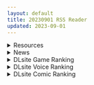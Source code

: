 ```yaml
---
layout: default
title: 20230901 RSS Reader
updated: 2023-09-01
---
```


<details class='content-parent'>
<summary>
Resources
</summary>
<details class='content-child'>
<summary>
<span class='rss-title'> (合集)[7³ACG压制&官方字幕] TRIGUN STAMPEDE(枪神 斯坦比特) [01-12话][简繁内封字幕][BDrip][1080P][MKV] </span> <a class='rss-link' href='https://gmgard.com/gm123495' target='_blank'>&nbsp;</a>
<div class='rss-published'> 🕛 20230831 17:09:06</div>
</summary>
<img src="https://static.gmgard.us/Images/upload/83365010109062471.jpg" /><br /><p>改编自内藤泰弘原作漫画《枪神TRIGUN》的原创动画作品。</p>
</details>
<details class='content-child'>
<summary>
<span class='rss-title'> [R18资源相关][悬赏金额: 500]求三生万的Tentacles Thrive Alpha 的动图合集或游戏的提取图包 </span> <a class='rss-link' href='https://gmgard.com/gm123481' target='_blank'>&nbsp;</a>
<div class='rss-published'> 🕛 20230831 16:08:09</div>
</summary>
<img src="https://static.gmgard.us/Images/upload/15154300255089448.jpg" /><br /><p>具体描述与最佳答案要求</p>
</details>
<details class='content-child'>
<summary>
<span class='rss-title'> (C102) [LemonMaiden (あおいまさみ)] まさみちゃんは催眠アプリにかからない (オリジナル) </span> <a class='rss-link' href='https://gmgard.com/gm123494' target='_blank'>&nbsp;</a>
<div class='rss-published'> 🕛 20230831 15:10:02</div>
</summary>
<img src="https://static.gmgard.us/Images/upload/19294312310026988.jpg" /><br /><p>经典的大叔催眠萝莉。大家都懂。</p>
</details>
<details class='content-child'>
<summary>
<span class='rss-title'> (生肉)[BBウルトラ計画] ブリジットくんはココロもカラダもオンナのコ (ギルティギア) </span> <a class='rss-link' href='https://gmgard.com/gm123492' target='_blank'>&nbsp;</a>
<div class='rss-published'> 🕛 20230831 14:03:38</div>
</summary>
<img src="https://static.gmgard.us/Images/upload/16119312203352835.jpg" /><br /><p>罪恶装备的布丽姬本，和可爱的兜帽伪娘击剑实在是太色了。</p>
</details>
<details class='content-child'>
<summary>
<span class='rss-title'> [无修正][未知字幕组][green bunny] [el] エル 1+2 </span> <a class='rss-link' href='https://gmgard.com/gm123491' target='_blank'>&nbsp;</a>
<div class='rss-published'> 🕛 20230831 12:06:24</div>
</summary>
<img src="https://iili.io/HyinrrB.gif" /><br /><p>2030年 世界被核弹引爆 死了很多人 幸存下来的人参与到了一个能拯救全人类的计划——美加罗地球计划</p>
</details>

</details>
<details class='content-parent'>
<summary>
News
</summary>
<details class='content-child'>
<summary>
<span class='rss-title'> DLsite 9月限免《人妻柚希太太的初體驗課程》與CG插畫集免費下載 </span> <a class='rss-link' href='https://www.4gamers.com.tw/news/detail/59483/dlsite-setember-2023-free-hentai-games-are-here' target='_blank'>&nbsp;</a>
<div class='rss-published'> 🕛 20230901 01:03:09</div>
</summary>
<img src="https://img.4gamers.com.tw/news-image/025d4c8a-3978-4c0b-ada7-aae2cc88de42.jpg"/>
還有這種好事！
</details>

</details>
<details class='content-parent'>
<summary>
DLsite Game Ranking
</summary>
<details class='content-child'>
<summary>
<span class='rss-title'> 護身術道場 秘密のNTRレッスン -葵編- [WAKUWAKU] </span> <a class='rss-link' href='https://www.dlsite.com/maniax/work/=/product_id/RJ01083821.html' target='_blank'>&nbsp;</a>
<div class='rss-published'> 🕛 20230901 13:09:39</div>
</summary>
<img src ="http://img.dlsite.jp/modpub/images2/work/doujin/RJ01084000/RJ01083821_img_main.jpg"/><br/>護身術道場 秘密のNTRレッスンのDLCをプレイする為には、別途ゲーム本体が必要です。山神の娘である葵ちゃんと主人公のストーリーを描いています。
</details>
<details class='content-child'>
<summary>
<span class='rss-title'> バレないように裸コートで露出するセレカさん [しーぶるそふと] </span> <a class='rss-link' href='https://www.dlsite.com/maniax/work/=/product_id/RJ01062825.html' target='_blank'>&nbsp;</a>
<div class='rss-published'> 🕛 20230901 13:09:39</div>
</summary>
<img src ="http://img.dlsite.jp/modpub/images2/work/doujin/RJ01063000/RJ01062825_img_main.jpg"/><br/>過激な露出がしたい vs 過激なほどバレやすくなる! あなたはバレない? ドキドキ感異常! 新感覚の3Dステルス露出アクションゲーム
</details>
<details class='content-child'>
<summary>
<span class='rss-title'> 護身術道場 秘密のNTRレッスン [WAKUWAKU] </span> <a class='rss-link' href='https://www.dlsite.com/maniax/work/=/product_id/RJ01053661.html' target='_blank'>&nbsp;</a>
<div class='rss-published'> 🕛 20230901 13:09:39</div>
</summary>
<img src ="http://img.dlsite.jp/modpub/images2/work/doujin/RJ01054000/RJ01053661_img_main.jpg"/><br/>これはシミュレーション系のエロゲーで、ユーモアな要素が盛り込まれています。
</details>
<details class='content-child'>
<summary>
<span class='rss-title'> 満車率300% 弐:Append.2 ハコヅメ連結ぱっち [ベルゼブブ] </span> <a class='rss-link' href='https://www.dlsite.com/maniax/work/=/product_id/RJ01026171.html' target='_blank'>&nbsp;</a>
<div class='rss-published'> 🕛 20230901 13:09:39</div>
</summary>
<img src ="http://img.dlsite.jp/modpub/images2/work/doujin/RJ01027000/RJ01026171_img_main.jpg"/><br/>満車率300%弐のアップグレードデータです。
</details>
<details class='content-child'>
<summary>
<span class='rss-title'> Ruled by Rule ～規則支配～ [KineticDog] </span> <a class='rss-link' href='https://www.dlsite.com/maniax/work/=/product_id/RJ01073903.html' target='_blank'>&nbsp;</a>
<div class='rss-published'> 🕛 20230901 13:09:39</div>
</summary>
<img src ="http://img.dlsite.jp/modpub/images2/work/doujin/RJ01074000/RJ01073903_img_main.jpg"/><br/>強姦や催眠洗脳のエッチ要素を主に、戦闘も含むRPGです。エッチな内容は戦闘部分に重点を置いており、戦闘敗北CGを待つことはなくエロ演出はすべて戦闘シーンで行われます。
</details>

</details>
<details class='content-parent'>
<summary>
DLsite Voice Ranking
</summary>
<details class='content-child'>
<summary>
<span class='rss-title'> 下课后陪睡俱乐部～在双JK和叶和和歌的胸枕上舒服地休息～ [青春×フェティシズム] </span> <a class='rss-link' href='https://www.dlsite.com/maniax/work/=/product_id/RJ01088442.html' target='_blank'>&nbsp;</a>
<div class='rss-published'> 🕛 20230901 13:09:42</div>
</summary>
<img src ="http://img.dlsite.jp/modpub/images2/work/doujin/RJ01089000/RJ01088442_img_main.jpg"/><br/>超密接陪睡场景♪「交给我吧?」「我,也会努力的」 这次是夜晚下课后的色色陪睡体验!会温柔地引导您的积极&清纯JK组合。 积极JK和叶,和拥有色色胸部的和歌会在您耳边甜甜低语诱导您边射精边舒服地睡去♪
</details>
<details class='content-child'>
<summary>
<span class='rss-title'> 下課後陪睡社團～在雙JK和葉與和歌的胸枕上舒服地休息～ [青春×フェティシズム] </span> <a class='rss-link' href='https://www.dlsite.com/maniax/work/=/product_id/RJ01088457.html' target='_blank'>&nbsp;</a>
<div class='rss-published'> 🕛 20230901 13:09:42</div>
</summary>
<img src ="http://img.dlsite.jp/modpub/images2/work/doujin/RJ01089000/RJ01088457_img_main.jpg"/><br/>超緊密陪睡場景♪「交給我吧?」「我,也會努力的」 這次是夜晚下課後的色色陪睡體驗!會溫柔地引導您的積極&清爽JK組合。 積極JK和葉,和擁有色色胸部的和歌會在您耳邊甜甜低語誘導您邊射精邊舒服地睡去♪
</details>
<details class='content-child'>
<summary>
<span class='rss-title'> 【添い寝えっち】甘やかし上手で癒してくれる同棲お姉ちゃん。【癒しおま◯こ】 [桃色みんと] </span> <a class='rss-link' href='https://www.dlsite.com/maniax/work/=/product_id/RJ01065779.html' target='_blank'>&nbsp;</a>
<div class='rss-published'> 🕛 20230901 13:09:42</div>
</summary>
<img src ="http://img.dlsite.jp/modpub/images2/work/doujin/RJ01066000/RJ01065779_img_main.jpg"/><br/>貴方を溺愛して止まないエッチなお姉ちゃんに密着され、ひたすら甘やかし添い寝で囁きおま◯こをされたい…。「君だけの甘トロ溺愛おまんこで...おかしくなっちゃえ...♪」甘えん坊の貴方を小さい頃からお世話してくれるドスケベなお姉ちゃん。大きなおっぱいに包まれる贅沢なぬくぬくオマ◯コ性活を始めてみませんか?
</details>
<details class='content-child'>
<summary>
<span class='rss-title'> いつも余裕たっぷりの井上先輩は、実はアナルがクソ弱い [DLsite × AliosArvin] </span> <a class='rss-link' href='https://www.dlsite.com/maniax/work/=/product_id/RJ01053787.html' target='_blank'>&nbsp;</a>
<div class='rss-published'> 🕛 20230901 13:09:42</div>
</summary>
<img src ="http://img.dlsite.jp/modpub/images2/work/doujin/RJ01054000/RJ01053787_img_main.jpg"/><br/>ところどころSっぽいアリス先輩ですが、 とある間違いから、あなたの前で、あなた以外誰にも見せたことのない『弱点』を晒してしまい――!?
</details>
<details class='content-child'>
<summary>
<span class='rss-title'> 坊ちゃまに寝取られ堕ちる人妻メイド [スイカ熟成保証委員会] </span> <a class='rss-link' href='https://www.dlsite.com/maniax/work/=/product_id/RJ378488.html' target='_blank'>&nbsp;</a>
<div class='rss-published'> 🕛 20230901 13:09:42</div>
</summary>
<img src ="http://img.dlsite.jp/modpub/images2/work/doujin/RJ379000/RJ378488_img_main.jpg"/><br/>無知を装い坊ちゃまが夫を想う一途な人妻メイドを、騙して、ハメて、薬漬けで調教する.
</details>

</details>
<details class='content-parent'>
<summary>
DLsite Comic Ranking
</summary>
<details class='content-child'>
<summary>
<span class='rss-title'> メイド教育3-没落貴族瑠璃川椿- [きょくちょ局] </span> <a class='rss-link' href='https://www.dlsite.com/maniax/work/=/product_id/RJ417751.html' target='_blank'>&nbsp;</a>
<div class='rss-published'> 🕛 20230901 13:09:44</div>
</summary>
<img src ="http://img.dlsite.jp/modpub/images2/work/doujin/RJ418000/RJ417751_img_main.jpg"/><br/>『メイド教育。』第三弾! 昨晩の『教育』から一夜明け、ご主人様に呼び出された元貴族、瑠璃川 椿は、後輩が側にいるにも関わらず、廊下で手淫され想像以上に感じてしまう…。 自分の身体の変化に戸惑いつつも、貴族の誇りを失わぬように気丈に振る舞う椿… 。だが、毎日続く変態的なメイド教育に、次第に心と身体を快楽に蝕まれていく…!  恥辱にまみれた表情を浮かべ白く柔らかいおっぱいをさらす元令嬢の痴態をぜひご堪能くださいっ!
</details>
<details class='content-child'>
<summary>
<span class='rss-title'> 新しい風紀委員長が巨乳すぎる件 [Try&方言二人社會] </span> <a class='rss-link' href='https://www.dlsite.com/maniax/work/=/product_id/RJ01083517.html' target='_blank'>&nbsp;</a>
<div class='rss-published'> 🕛 20230901 13:09:44</div>
</summary>
<img src ="http://img.dlsite.jp/modpub/images2/work/doujin/RJ01084000/RJ01083517_img_main.jpg"/><br/>新學期轉學過來的謎之風紀委員長,今天也努力幫學生們排解過剩的性慾!!
</details>
<details class='content-child'>
<summary>
<span class='rss-title'> Bokki like a rock [F.W.ZHolic] </span> <a class='rss-link' href='https://www.dlsite.com/maniax/work/=/product_id/RJ01087760.html' target='_blank'>&nbsp;</a>
<div class='rss-published'> 🕛 20230901 13:09:44</div>
</summary>
<img src ="http://img.dlsite.jp/modpub/images2/work/doujin/RJ01088000/RJ01087760_img_main.jpg"/><br/>ふたなりぼっちちゃん
</details>
<details class='content-child'>
<summary>
<span class='rss-title'> 性処理サーヴァント IN マイルーム+オナニーだけなら大丈夫? [Try&方言二人社會] </span> <a class='rss-link' href='https://www.dlsite.com/maniax/work/=/product_id/RJ01093433.html' target='_blank'>&nbsp;</a>
<div class='rss-published'> 🕛 20230901 13:09:44</div>
</summary>
<img src ="http://img.dlsite.jp/modpub/images2/work/doujin/RJ01094000/RJ01093433_img_main.jpg"/><br/>サークル「TRY&方言二人社会」がC92,C92で発売した同人誌。
</details>
<details class='content-child'>
<summary>
<span class='rss-title'> 女子校の性欲処理係として編入した男子生徒による記録 [あのんの大洪水伝説] </span> <a class='rss-link' href='https://www.dlsite.com/maniax/work/=/product_id/RJ439801.html' target='_blank'>&nbsp;</a>
<div class='rss-published'> 🕛 20230901 13:09:44</div>
</summary>
<img src ="http://img.dlsite.jp/modpub/images2/work/doujin/RJ440000/RJ439801_img_main.jpg"/><br/>これは女子校でただ一人の男子である『性欲処理係』のあなたと 欲求不満なドスケベ女子達との濃厚変態プレイの記録である──… 女子校に編入させられたあなたを待っていたのは、思春期でムラムラが止まらない女の子たちとの淫らな日々!?溜まりに溜まった性欲とこじれまくった性癖を解放すべく、 あの手この手であなたに変態プレイを求めてくる彼女達… ド淫乱なニオイフェチ女子に囲まれた、スケベ過ぎる学園性活!
</details>

</details>
